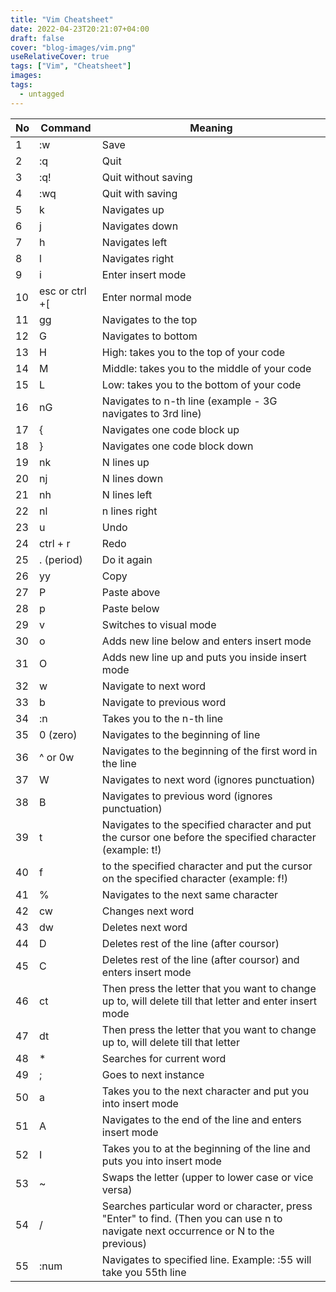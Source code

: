 ```yaml
---
title: "Vim Cheatsheet"
date: 2022-04-23T20:21:07+04:00
draft: false
cover: "blog-images/vim.png"
useRelativeCover: true
tags: ["Vim", "Cheatsheet"]
images:
tags:
  - untagged
---
```

| **No** | **Command**      | **Meaning**                                                                                                                                      |
|--------|------------------|--------------------------------------------------------------------------------------------------------------------------------------------------|
| 1      | :w               | Save                                                                                                                                             |
| 2      | :q               | Quit                                                                                                                                             |
| 3      | :q\!             | Quit without saving                                                                                                                              |
| 4      | :wq              | Quit with saving                                                                                                                                 |
| 5      | k                | Navigates up                                                                                                                                     |
| 6      | j                | Navigates down                                                                                                                                   |
| 7      | h                | Navigates left                                                                                                                                   |
| 8      | l                | Navigates right                                                                                                                                  |
| 9      | i                | Enter insert mode                                                                                                                                |
| 10     | esc or ctrl \+\[ | Enter normal mode                                                                                                                                |
| 11     | gg               | Navigates to the top                                                                                                                             |
| 12     | G                | Navigates to bottom                                                                                                                              |
| 13     | H                | High: takes you to the top of your code                                                                                                          |
| 14     | M                | Middle: takes you to the middle of your code                                                                                                     |
| 15     | L                | Low: takes you to the bottom of your code                                                                                                        |
| 16     | nG               | Navigates to n\-th line \(example \- 3G navigates to 3rd line\)                                                                                  |
| 17     | \{               | Navigates one code block up                                                                                                                      |
| 18     | \}               | Navigates one code block down                                                                                                                    |
| 19     | nk               | N lines up                                                                                                                                       |
| 20     | nj               | N lines down                                                                                                                                     |
| 21     | nh               | N lines left                                                                                                                                     |
| 22     | nl               | n lines right                                                                                                                                    |
| 23     | u                | Undo                                                                                                                                             |
| 24     | ctrl \+ r        | Redo                                                                                                                                             |
| 25     | \. \(period\)    | Do it again                                                                                                                                      |
| 26     | yy               | Copy                                                                                                                                             |
| 27     | P                | Paste above                                                                                                                                      |
| 28     | p                | Paste below                                                                                                                                      |
| 29     | v                | Switches to visual mode                                                                                                                          |
| 30     | o                | Adds new line below and enters insert mode                                                                                                       |
| 31     | O                | Adds new line up and puts you inside insert mode                                                                                                 |
| 32     | w                | Navigate to next word                                                                                                                            |
| 33     | b                | Navigate to previous word                                                                                                                        |
| 34     | :n               | Takes you to the n\-th line                                                                                                                      |
| 35     | 0 \(zero\)       | Navigates to the beginning of line                                                                                                               |
| 36     | ^ or 0w          | Navigates to the beginning of the first word in the line                                                                                         |
| 37     | W                | Navigates to next word \(ignores punctuation\)                                                                                                   |
| 38     | B                | Navigates to previous word \(ignores punctuation\)                                                                                               |
| 39     | t                | Navigates to the specified character and put the cursor one before the specified character \(example: t\!\)                                      |
| 40     | f                | to the specified character and put the cursor on the specified character \(example: f\!\)                                                        |
| 41     | %                | Navigates to the next same character                                                                                                             |
| 42     | cw               | Changes next word                                                                                                                                |
| 43     | dw               | Deletes next word                                                                                                                                |
| 44     | D                | Deletes rest of the line \(after coursor\)                                                                                                       |
| 45     | C                | Deletes rest of the line \(after coursor\) and enters insert mode                                                                                |
| 46     | ct               | Then press the letter that you want to change up to, will delete till that letter and enter insert mode                                          |
| 47     | dt               | Then press the letter that you want to change up to, will delete till that letter                                                                |
| 48     | \*               | Searches for current word                                                                                                                        |
| 49     | ;                | Goes to next instance                                                                                                                            |
| 50     | a                | Takes you to the next character and put you into insert mode                                                                                     |
| 51     | A                | Navigates to the end of the line and enters insert mode                                                                                          |
| 52     | I                | Takes you to at the beginning of the line and puts you into insert mode                                                                          |
| 53     | ~                | Swaps the letter \(upper to lower case or vice versa\)                                                                                           |
| 54     | /                | Searches particular word or character, press &quot;Enter&quot; to find\. \(Then you can use n to navigate next occurrence or N to the previous\) |
| 55     | :num             | Navigates to specified line\. Example: :55 will take you 55th line                                                                               |

